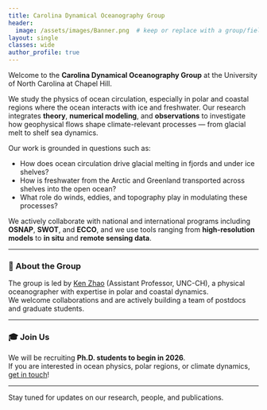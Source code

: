 ```yaml
---
title: Carolina Dynamical Oceanography Group
header:
  image: /assets/images/Banner.png  # keep or replace with a group/field image later
layout: single
classes: wide
author_profile: true
---
```


Welcome to the **Carolina Dynamical Oceanography Group** at the University of North Carolina at Chapel Hill.

We study the physics of ocean circulation, especially in polar and coastal regions where the ocean interacts with ice and freshwater. Our research integrates **theory**, **numerical modeling**, and **observations** to investigate how geophysical flows shape climate-relevant processes — from glacial melt to shelf sea dynamics.

Our work is grounded in questions such as:
- How does ocean circulation drive glacial melting in fjords and under ice shelves?
- How is freshwater from the Arctic and Greenland transported across shelves into the open ocean?
- What role do winds, eddies, and topography play in modulating these processes?

We actively collaborate with national and international programs including **OSNAP**, **SWOT**, and **ECCO**, and we use tools ranging from **high-resolution models** to **in situ** and **remote sensing data**.

---

### 👥 About the Group

The group is led by [Ken Zhao](/people/) (Assistant Professor, UNC-CH), a physical oceanographer with expertise in polar and coastal dynamics.  
We welcome collaborations and are actively building a team of postdocs and graduate students.

---

### 🎓 Join Us

We will be recruiting **Ph.D. students to begin in 2026**.  
If you are interested in ocean physics, polar regions, or climate dynamics, [get in touch](mailto:kenzhao@unc.edu)!

---

Stay tuned for updates on our research, people, and publications.
